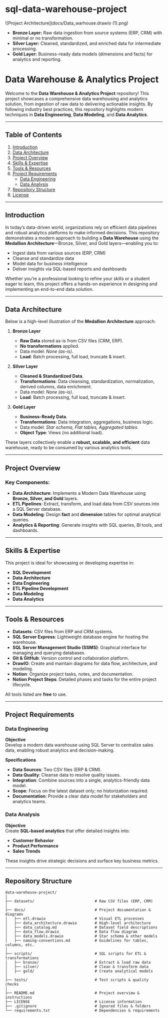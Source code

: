 # sql-data-warehouse-project

![Project Architecture](docs/Data_warhouse.drawio (1).png)

- **Bronze Layer:** Raw data ingestion from source systems (ERP, CRM) with minimal or no transformation.
- **Silver Layer:** Cleaned, standardized, and enriched data for intermediate processing.
- **Gold Layer:** Business-ready data models (dimensions and facts) for analytics and reporting.

# Data Warehouse & Analytics Project

Welcome to the **Data Warehouse & Analytics Project** repository! This project showcases a comprehensive data warehousing and analytics solution, from ingestion of raw data to delivering actionable insights. By following industry best practices, this repository highlights modern techniques in **Data Engineering**, **Data Modeling**, and **Data Analytics**.

---

## Table of Contents
1. [Introduction](#introduction)  
2. [Data Architecture](#data-architecture)  
3. [Project Overview](#project-overview)  
4. [Skills & Expertise](#skills--expertise)  
5. [Tools & Resources](#tools--resources)  
6. [Project Requirements](#project-requirements)  
   - [Data Engineering](#data-engineering)  
   - [Data Analysis](#data-analysis)  
7. [Repository Structure](#repository-structure)  
8. [License](#license)

---

## Introduction
In today’s data-driven world, organizations rely on efficient data pipelines and robust analytics platforms to make informed decisions. This repository demonstrates a modern approach to building a **Data Warehouse** using the **Medallion Architecture**—Bronze, Silver, and Gold layers—enabling you to:

- Ingest data from various sources (ERP, CRM)  
- Cleanse and standardize data  
- Model data for business intelligence  
- Deliver insights via SQL-based reports and dashboards  

Whether you’re a professional looking to refine your skills or a student eager to learn, this project offers a hands-on experience in designing and implementing an end-to-end data solution.

---

## Data Architecture
Below is a high-level illustration of the **Medallion Architecture** approach:

1. **Bronze Layer**  
   - **Raw Data** stored as-is from CSV files (CRM, ERP).  
   - **No transformations** applied.  
   - Data model: *None (as-is)*.  
   - **Load**: Batch processing, full load, truncate & insert.

2. **Silver Layer**  
   - **Cleaned & Standardized Data**.  
   - **Transformations**: Data cleansing, standardization, normalization, derived columns, data enrichment.  
   - Data model: *None (as-is)*.  
   - **Load**: Batch processing, full load, truncate & insert.

3. **Gold Layer**  
   - **Business-Ready Data**.  
   - **Transformations**: Data integration, aggregations, business logic.  
   - Data model: *Star schema, Flat tables, Aggregated tables*.  
   - **Object Type**: Views (no additional load).

These layers collectively enable a **robust, scalable, and efficient** data warehouse, ready to be consumed by various analytics tools.

---

## Project Overview
### Key Components:
- **Data Architecture**: Implements a Modern Data Warehouse using **Bronze, Silver, and Gold** layers.  
- **ETL Pipelines**: Extract, transform, and load data from CSV sources into a SQL Server database.  
- **Data Modeling**: Design **fact** and **dimension** tables for optimal analytical queries.  
- **Analytics & Reporting**: Generate insights with SQL queries, BI tools, and dashboards.

---

## Skills & Expertise
This project is ideal for showcasing or developing expertise in:
- **SQL Development**  
- **Data Architecture**  
- **Data Engineering**  
- **ETL Pipeline Development**  
- **Data Modeling**  
- **Data Analytics**

---

## Tools & Resources
- **Datasets**: CSV files from ERP and CRM systems.  
- **SQL Server Express**: Lightweight database engine for hosting the warehouse.  
- **SQL Server Management Studio (SSMS)**: Graphical interface for managing and querying databases.  
- **Git & GitHub**: Version control and collaboration platform.  
- **DrawIO**: Create and maintain diagrams for data flow, architecture, and modeling.  
- **Notion**: Organize project tasks, notes, and documentation.  
- **Notion Project Steps**: Detailed phases and tasks for the entire project lifecycle.  

All tools listed are **free** to use.

---

## Project Requirements
### Data Engineering
**Objective**  
Develop a modern data warehouse using SQL Server to centralize sales data, enabling robust analytics and decision-making.

**Specifications**  
- **Data Sources**: Two CSV files (ERP & CRM).  
- **Data Quality**: Cleanse data to resolve quality issues.  
- **Integration**: Combine sources into a single, analytics-friendly data model.  
- **Scope**: Focus on the latest dataset only; no historization required.  
- **Documentation**: Provide a clear data model for stakeholders and analytics teams.

### Data Analysis
**Objective**  
Create **SQL-based analytics** that offer detailed insights into:
- **Customer Behavior**  
- **Product Performance**  
- **Sales Trends**  

These insights drive strategic decisions and surface key business metrics.

---

## Repository Structure
```plaintext
data-warehouse-project/
│
├── datasets/                           # Raw CSV files (ERP, CRM)
│
├── docs/                               # Project documentation & diagrams
│   ├── etl.drawio                      # Visual ETL processes
│   ├── data_architecture.drawio        # High-level architecture
│   ├── data_catalog.md                 # Dataset field descriptions
│   ├── data_flow.drawio                # Data flow diagram
│   ├── data_models.drawio              # Star schema & other models
│   ├── naming-conventions.md           # Guidelines for tables, columns, etc.
│
├── scripts/                            # SQL scripts for ETL & transformations
│   ├── bronze/                         # Extract & load raw data
│   ├── silver/                         # Clean & transform data
│   ├── gold/                           # Create analytical models
│
├── tests/                              # Test scripts & quality checks
│
├── README.md                           # Project overview & instructions
├── LICENSE                             # License information
├── .gitignore                          # Ignored files & folders
└── requirements.txt                    # Dependencies & requirements
